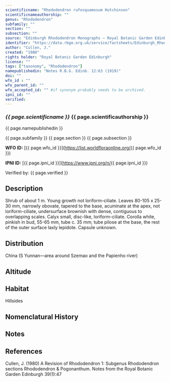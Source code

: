 ```yaml
---
scientificname: "Rhododendron rufosquamosum Hutchinson"
scientificnameauthorship: ""
genus: "Rhododendron"
subfamily: ""
section: ""
subsection: ""
source: "Edinburgh Rhododendron Monographs – Royal Botanic Garden Edinburgh"
identifier: "https://data.rbge.org.uk/service/factsheets/Edinburgh_Rhododendron_Monographs.xhtml"
author: "Cullen, J."
created: "1980"
rights holder: "Royal Botanic Garden Edinburgh"
license: ""
tags: ["taxonomy", "Rhododendron"]
namepublishedin: "Notes R.B.G. Edinb. 12:63 (1919)"
doi: ""
wfo_id : ""
wfo_parent_id: ""
wfo_accepted_id: "" #if synonym probably needs to be archived.                      
ipni_id: ""
verified:
---
```

### _{{ page.scientificname }}_ {{ page.scientificauthorship }}
 {{ page.namepublishedin }}

{{ page.subfamily }} {{ page.section }} {{ page.subsection }}

**WFO ID:** [{{ page.wfo_id }}](https://list.worldfloraonline.org/{{ page.wfo_id }})

**IPNI ID:** [{{ page.ipni_id }}](https://www.ipni.org/n/{{ page.ipni_id }})

Verified by: {{ page.verified }}



## Description
Shrub of about 1 m. Young growth not loriform-ciliate. Leaves 80-105 x 25-30 mm, narrowly obovate, tapered to the base, acuminate at the apex, not loriform-ciliate, undersurface brownish with dense, contiguous to overlapping scales. Calyx small, disc-like, loriform-ciliate. Corolla white, pinkish in bud, 55-65 mm, tube c. 35 mm; tube pilose at the base, the rest of the outer surface laxly lepidote. Capsule unknown.

## Distribution
China (S Yunnan—area around Szemao and the Papienho river)

## Altitude


## Habitat
Hillsides

## Nomenclatural History

                       
## Notes


## References

Cullen, J. (1980) A Revision of Rhododendron 1: Subgenus Rhododendron sections Rhododendron & Pogonanthum. Notes from the Royal Botanic Garden Edinburgh 39(1):47
